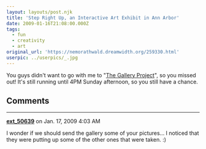 ```yaml
---
layout: layouts/post.njk
title: 'Step Right Up, an Interactive Art Exhibit in Ann Arbor'
date: 2009-01-16T21:08:00.000Z
tags:
  - fun
  - creativity
  - art
original_url: 'https://nemorathwald.dreamwidth.org/259330.html'
userpic: ../userpics/_.jpg
---
```

You guys didn't want to go with me to "[The Gallery Project](http://www.thegalleryproject.com/)", so you missed out! It's still running until 4PM Sunday afternoon, so you still have a chance.

## Comments

---

**[ext_50639](https://www.dreamwidth.org/users/ext_50639)** on Jan. 17, 2009 4:03 AM

I wonder if we should send the gallery some of your pictures... I noticed that they were putting up some of the other ones that were taken. :)
